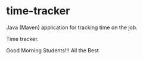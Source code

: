 # time-tracker
Java (Maven) application for tracking time on the job.

Time tracker.

Good Morning Students!!! All the Best
